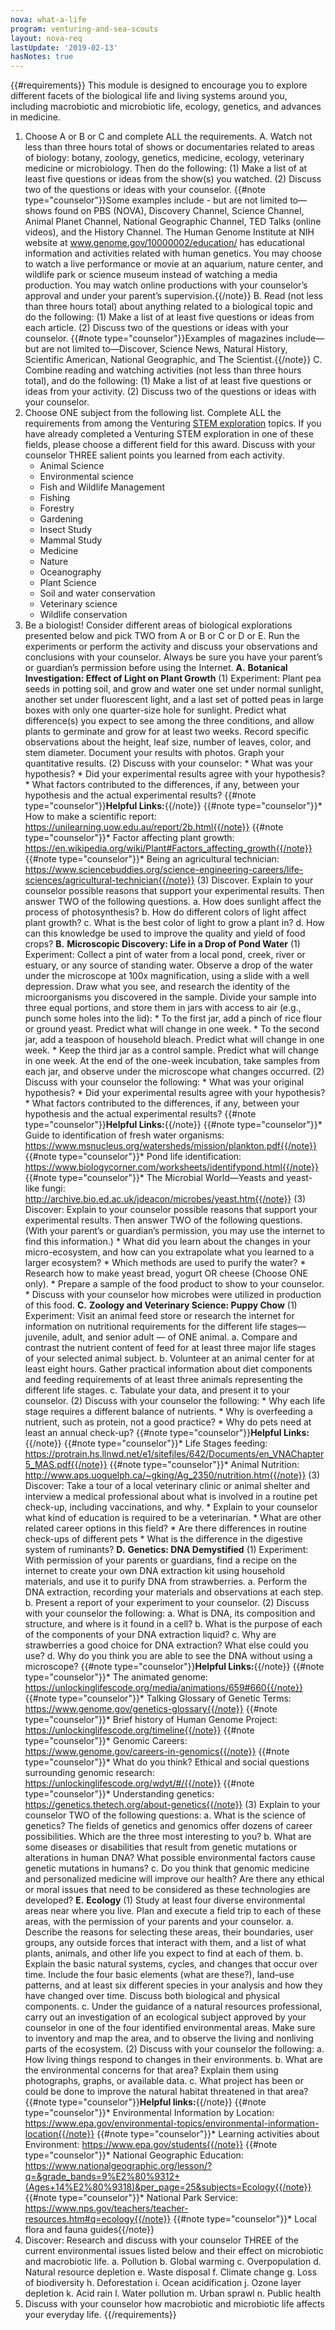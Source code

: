 ```yaml
---
nova: what-a-life
program: venturing-and-sea-scouts
layout: nova-req
lastUpdate: '2019-02-13'
hasNotes: true
---
```


{{#requirements}}
This module is designed to encourage you to explore different facets of the biological life and living systems around you, including macrobiotic and microbiotic life, ecology, genetics, and advances in medicine.
1. Choose A or B or C and complete ALL the requirements.
    A. Watch not less than three hours total of shows or documentaries related to areas of biology: botany, zoology, genetics, medicine, ecology, veterinary medicine or microbiology.  Then do the following:
        (1) Make a list of at least five questions or ideas from the show(s) you watched.
        (2) Discuss two of the questions or ideas with your counselor.
        {{#note type="counselor"}}Some examples include - but are not limited to—shows found on PBS (NOVA), Discovery Channel, Science Channel, Animal Planet Channel, National Geographic Channel, TED Talks (online videos), and the History Channel. The Human Genome Institute at NIH website at www.genome.gov/10000002/education/ has educational information and activities related with human genetics. You may choose to watch a live performance or movie at an aquarium, nature center, and wildlife park or science museum instead of watching a media production. You may watch online productions with your counselor’s approval and under your parent’s supervision.{{/note}}
    B. Read (not less than three hours total) about anything related to a biological topic and do the following:
        (1) Make a list of at least five questions or ideas from each article.
        (2) Discuss two of the questions or ideas with your counselor.
        {{#note type="counselor"}}Examples of magazines include—but are not limited to—Discover, Science News, Natural History, Scientific American, National Geographic, and The Scientist.{{/note}}
    C. Combine reading and watching activities (not less than three hours total), and do the following:
        (1) Make a list of at least five questions or ideas from your activity.
        (2) Discuss two of the questions or ideas with your counselor.
2. Choose ONE subject from the following list. Complete ALL the requirements from among the Venturing [STEM exploration](../../venturing-and-sea-scouts-explorations/) topics. If you have already completed a Venturing STEM exploration in one of these fields, please choose a different field for this award. Discuss with your counselor THREE salient points you learned from each activity.
    * Animal Science
    * Environmental science
    * Fish and Wildlife Management
    * Fishing
    * Forestry
    * Gardening
    * Insect Study
    * Mammal Study
    * Medicine
    * Nature
    * Oceanography
    * Plant Science
    * Soil and water conservation
    * Veterinary science
    * Wildlife conservation
3. Be a biologist! Consider different areas of biological explorations presented below and pick TWO from A or B or C or D or E. Run the experiments or perform the activity and discuss your observations and conclusions with your counselor. Always be sure you have your parent’s or guardian’s permission before using the Internet.
    **A.** **Botanical Investigation: Effect of Light on Plant Growth**
        (1) Experiment: Plant pea seeds in potting soil, and grow and water one set under normal sunlight, another set under fluorescent light, and a last set of potted peas in large boxes with only one quarter-size hole for sunlight. Predict what difference(s) you expect to see among the three conditions, and allow plants to germinate and grow for at least two weeks.
            Record specific observations about the height, leaf size, number of leaves, color, and stem diameter. Document your results with photos. Graph your quantitative results.
        (2) Discuss with your counselor:
            * What was your hypothesis?
            * Did your experimental results agree with your hypothesis?
            * What factors contributed to the differences, if any, between your hypothesis and the actual experimental results?
            {{#note type="counselor"}}**Helpful Links:**{{/note}}
            {{#note type="counselor"}}* How to make a scientific report: https://unilearning.uow.edu.au/report/2b.html{{/note}}
            {{#note type="counselor"}}* Factor affecting plant growth: https://en.wikipedia.org/wiki/Plant#Factors_affecting_growth{{/note}}
            {{#note type="counselor"}}* Being an agricultural technician: https://www.sciencebuddies.org/science-engineering-careers/life-sciences/agricultural-technician{{/note}}
        (3) Discover. Explain to your counselor possible reasons that support your experimental results. Then answer TWO of the following questions.
            a. How does sunlight affect the process of photosynthesis?
            b. How do different colors of light affect plant growth?
            c. What is the best color of light to grow a plant in?
            d. How can this knowledge be used to improve the quality and yield of food crops?
    **B.** **Microscopic Discovery: Life in a Drop of Pond Water**
        (1) Experiment: Collect a pint of water from a local pond, creek, river or estuary, or any source of standing water. Observe a drop of the water under the microscope at 100x magnification, using a slide with a well depression. Draw what you see, and research the identity of the microorganisms you discovered in the sample.
            Divide your sample into three equal portions, and store them in jars with access to air (e.g., punch some holes into the lid):
            * To the first jar, add a pinch of rice flour or ground yeast. Predict what will change in one week.
            * To the second jar, add a teaspoon of household bleach. Predict what will change in one week.
            * Keep the third jar as a control sample. Predict what will change in one week.
            At the end of the one-week incubation, take samples from each jar, and observe under the microscope what changes occurred.
        (2) Discuss with your counselor the following:
            * What was your original hypothesis?
            * Did your experimental results agree with your hypothesis?
            * What factors contributed to the differences, if any, between your hypothesis and the actual experimental results?
            {{#note type="counselor"}}**Helpful Links:**{{/note}}
            {{#note type="counselor"}}* Guide to identification of fresh water organisms: https://www.msnucleus.org/watersheds/mission/plankton.pdf{{/note}}
            {{#note type="counselor"}}* Pond life identification: https://www.biologycorner.com/worksheets/identifypond.html{{/note}}
            {{#note type="counselor"}}* The Microbial World—Yeasts and yeast-like fungi: http://archive.bio.ed.ac.uk/jdeacon/microbes/yeast.htm{{/note}}
        (3) Discover: Explain to your counselor possible reasons that support your experimental results. Then answer TWO of the following questions. (With your parent’s or guardian’s permission, you may use the internet to find this information.)
        * What did you learn about the changes in your micro-ecosystem, and how can you extrapolate what you learned to a larger ecosystem?
        * Which methods are used to purify the water?
        * Research how to make yeast bread, yogurt OR cheese (Choose ONE only).
            * Prepare a sample of the food product to show to your counselor.
            * Discuss with your counselor how microbes were utilized in production of this food.
    **C.** **Zoology and Veterinary Science: Puppy Chow**
        (1) Experiment: Visit an animal feed store or research the internet for information on nutritional requirements for the different life stages—juvenile, adult, and senior adult — of ONE animal.
            a. Compare and contrast the nutrient content of feed for at least three major life stages of your selected animal subject.
            b. Volunteer at an animal center for at least eight hours. Gather practical information about diet components and feeding requirements of at least three animals representing the different life stages.
            c. Tabulate your data, and present it to your counselor.
        (2) Discuss with your counselor the following:
            * Why each life stage requires a different balance of nutrients.
            * Why is overfeeding a nutrient, such as protein, not a good practice?
            * Why do pets need at least an annual check-up?
            {{#note type="counselor"}}**Helpful Links:**{{/note}}
            {{#note type="counselor"}}* Life Stages feeding: https://protrain.hs.llnwd.net/e1/sitefiles/642/Documents/en_VNAChapter5_MAS.pdf{{/note}}
            {{#note type="counselor"}}* Animal Nutrition: http://www.aps.uoguelph.ca/~gking/Ag_2350/nutrition.htm{{/note}}
        (3) Discover: Take a tour of a local veterinary clinic or animal shelter and interview a medical professional about what is involved in a routine pet check-up, including vaccinations, and why.
            * Explain to your counselor what kind of education is required to be a veterinarian.
            * What are other related career options in this field?
            * Are there differences in routine check-ups of different pets
            * What is the difference in the digestive system of ruminants?
    **D.** **Genetics: DNA Demystified**
        (1) Experiment: With permission of your parents or guardians, find a recipe on the internet to create your own DNA extraction kit using household materials, and use it to purify DNA from strawberries.
            a. Perform the DNA extraction, recording your materials and observations at each step.
            b. Present a report of your experiment to your counselor.
        (2) Discuss with your counselor the following:
            a. What is DNA, its composition and structure, and where is it found in a cell?
            b. What is the purpose of each of the components of your DNA extraction liquid?
            c. Why are strawberries a good choice for DNA extraction? What else could you use?
            d. Why do you think you are able to see the DNA without using a microscope?
            {{#note type="counselor"}}**Helpful Links:**{{/note}}
            {{#note type="counselor"}}* The animated genome: https://unlockinglifescode.org/media/animations/659#660{{/note}}
            {{#note type="counselor"}}* Talking Glossary of Genetic Terms: https://www.genome.gov/genetics-glossary{{/note}}
            {{#note type="counselor"}}* Brief history of Human Genome Project: https://unlockinglifescode.org/timeline{{/note}}
            {{#note type="counselor"}}* Genomic Careers: https://www.genome.gov/careers-in-genomics{{/note}}
            {{#note type="counselor"}}* What do you think? Ethical and social questions surrounding genomic research: https://unlockinglifescode.org/wdyt/#/{{/note}}
            {{#note type="counselor"}}* Understanding genetics: https://genetics.thetech.org/about-genetics{{/note}}
        (3) Explain to your counselor TWO of the following questions:
            a. What is the science of genetics? The fields of genetics and genomics offer dozens of career possibilities. Which are the three most interesting to you?
            b. What are some diseases or disabilities that result from genetic mutations or alterations in human DNA? What possible environmental factors cause genetic mutations in humans?
            c. Do you think that genomic medicine and personalized medicine will improve our health?  Are there any ethical or moral issues that need to be considered as these technologies are developed?
    **E.** **Ecology**
        (1) Study at least four diverse environmental areas near where you live. Plan and execute a field trip to each of these areas, with the permission of your parents and your counselor.
            a. Describe the reasons for selecting these areas, their boundaries, user groups, any outside forces that interact with them, and a list of what plants, animals, and other life you expect to find at each of them.
            b. Explain the basic natural systems, cycles, and changes that occur over time. Include the four basic elements (what are these?), land–use patterns, and at least six different species in your analysis and how they have changed over time. Discuss both biological and physical components.
            c. Under the guidance of a natural resources professional, carry out an investigation of an ecological subject approved by your counselor in one of the four identified environmental areas. Make sure to inventory and map the area, and to observe the living and nonliving parts of the ecosystem.
        (2) Discuss with your counselor the following:
            a. How living things respond to changes in their environments.
            b. What are the environmental concerns for that area? Explain them using photographs, graphs, or available data.
            c. What project has been or could be done to improve the natural habitat threatened in that area?
            {{#note type="counselor"}}**Helpful links:**{{/note}}
            {{#note type="counselor"}}* Environmental Information by Location: https://www.epa.gov/environmental-topics/environmental-information-location{{/note}}
            {{#note type="counselor"}}* Learning activities about Environment: https://www.epa.gov/students{{/note}}
            {{#note type="counselor"}}* National Geographic Education: https://www.nationalgeographic.org/lesson/?q=&grade_bands=9%E2%80%9312+(Ages+14%E2%80%9318)&per_page=25&subjects=Ecology{{/note}}
            {{#note type="counselor"}}* National Park Service: https://www.nps.gov/teachers/teacher-resources.htm#q=ecology{{/note}}
            {{#note type="counselor"}}* Local flora and fauna guides{{/note}}
4. Discover: Research and discuss with your counselor THREE of the current environmental issues listed below and their effect on microbiotic and macrobiotic life.
    a. Pollution
    b. Global warming
    c. Overpopulation
    d. Natural resource depletion
    e. Waste disposal
    f. Climate change
    g. Loss of biodiversity
    h. Deforestation
    i. Ocean acidification
    j. Ozone layer depletion
    k. Acid rain
    l. Water pollution
    m. Urban sprawl
    n. Public health
5. Discuss with your counselor how macrobiotic and microbiotic life affects your everyday life.
{{/requirements}}
